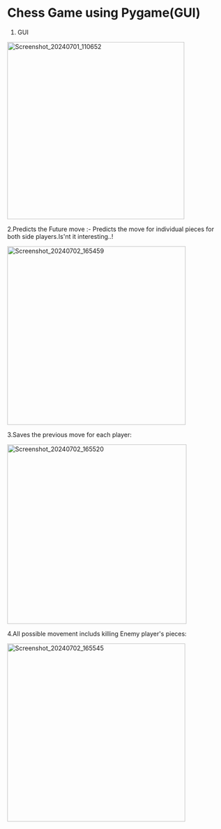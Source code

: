 # Chess Game using Pygame(GUI)
1. GUI
<img width="406" alt="Screenshot_20240701_110652" src="https://github.com/abhishekpoddar29/Chess/assets/98929252/9a529664-cd94-4cfd-9a07-44ce2fb1b2d2">

2.Predicts the Future move :-
   Predicts the move for individual pieces for both side players.Is'nt it 
   interesting..!

<img width="409" alt="Screenshot_20240702_165459" src="https://github.com/abhishekpoddar29/Chess/assets/98929252/41aadc15-2efd-4fd2-a6e6-e82dc014c487">

3.Saves the previous move for each player:

<img width="411" alt="Screenshot_20240702_165520" src="https://github.com/abhishekpoddar29/Chess/assets/98929252/89d4b5df-cee7-4217-9480-0209e46925d4">


4.All possible movement includs killing Enemy player's pieces:

<img width="408" alt="Screenshot_20240702_165545" src="https://github.com/abhishekpoddar29/Chess/assets/98929252/60c2d175-7d0d-4af6-b413-04741f8b0a6f">
